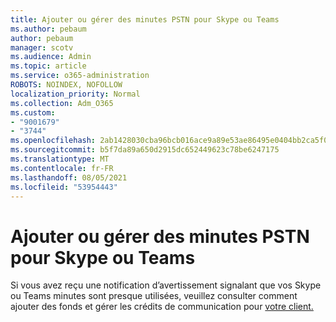 ```yaml
---
title: Ajouter ou gérer des minutes PSTN pour Skype ou Teams
ms.author: pebaum
author: pebaum
manager: scotv
ms.audience: Admin
ms.topic: article
ms.service: o365-administration
ROBOTS: NOINDEX, NOFOLLOW
localization_priority: Normal
ms.collection: Adm_O365
ms.custom:
- "9001679"
- "3744"
ms.openlocfilehash: 2ab1428030cba96bcb016ace9a89e53ae86495e0404bb2ca5f0ee4e4a11755a4
ms.sourcegitcommit: b5f7da89a650d2915dc652449623c78be6247175
ms.translationtype: MT
ms.contentlocale: fr-FR
ms.lasthandoff: 08/05/2021
ms.locfileid: "53954443"
---
```

# <a name="add-or-manage-pstn-minutes-for-skype-or-teams"></a>Ajouter ou gérer des minutes PSTN pour Skype ou Teams

Si vous avez reçu une notification d’avertissement signalant que vos Skype ou Teams minutes sont presque utilisées, veuillez consulter comment ajouter des fonds et gérer les crédits de communication pour [votre client.](https://docs.microsoft.com/microsoftteams/add-funds-and-manage-communications-credits)